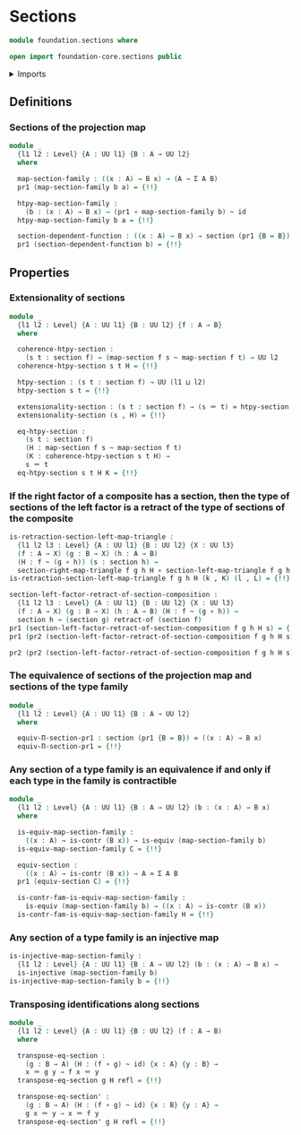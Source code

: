 # Sections

```agda
module foundation.sections where

open import foundation-core.sections public
```

<details><summary>Imports</summary>

```agda
open import foundation.action-on-identifications-functions
open import foundation.commuting-triangles-of-homotopies
open import foundation.dependent-pair-types
open import foundation.function-extensionality
open import foundation.retracts-of-types
open import foundation.structure-identity-principle
open import foundation.type-arithmetic-dependent-pair-types
open import foundation.universe-levels

open import foundation-core.contractible-types
open import foundation-core.equivalences
open import foundation-core.function-types
open import foundation-core.functoriality-dependent-pair-types
open import foundation-core.homotopies
open import foundation-core.identity-types
open import foundation-core.injective-maps
open import foundation-core.type-theoretic-principle-of-choice
open import foundation-core.whiskering-homotopies
```

</details>

## Definitions

### Sections of the projection map

```agda
module _
  {l1 l2 : Level} {A : UU l1} {B : A → UU l2}
  where

  map-section-family : ((x : A) → B x) → (A → Σ A B)
  pr1 (map-section-family b a) = {!!}

  htpy-map-section-family :
    (b : (x : A) → B x) → (pr1 ∘ map-section-family b) ~ id
  htpy-map-section-family b a = {!!}

  section-dependent-function : ((x : A) → B x) → section (pr1 {B = B})
  pr1 (section-dependent-function b) = {!!}
```

## Properties

### Extensionality of sections

```agda
module _
  {l1 l2 : Level} {A : UU l1} {B : UU l2} {f : A → B}
  where

  coherence-htpy-section :
    (s t : section f) → (map-section f s ~ map-section f t) → UU l2
  coherence-htpy-section s t H = {!!}

  htpy-section : (s t : section f) → UU (l1 ⊔ l2)
  htpy-section s t = {!!}

  extensionality-section : (s t : section f) → (s ＝ t) ≃ htpy-section s t
  extensionality-section (s , H) = {!!}

  eq-htpy-section :
    (s t : section f)
    (H : map-section f s ~ map-section f t)
    (K : coherence-htpy-section s t H) →
    s ＝ t
  eq-htpy-section s t H K = {!!}
```

### If the right factor of a composite has a section, then the type of sections of the left factor is a retract of the type of sections of the composite

```agda
is-retraction-section-left-map-triangle :
  {l1 l2 l3 : Level} {A : UU l1} {B : UU l2} {X : UU l3}
  (f : A → X) (g : B → X) (h : A → B)
  (H : f ~ (g ∘ h)) (s : section h) →
  section-right-map-triangle f g h H ∘ section-left-map-triangle f g h H s ~ id
is-retraction-section-left-map-triangle f g h H (k , K) (l , L) = {!!}

section-left-factor-retract-of-section-composition :
  {l1 l2 l3 : Level} {A : UU l1} {B : UU l2} {X : UU l3}
  (f : A → X) (g : B → X) (h : A → B) (H : f ~ (g ∘ h)) →
  section h → (section g) retract-of (section f)
pr1 (section-left-factor-retract-of-section-composition f g h H s) = {!!}
pr1 (pr2 (section-left-factor-retract-of-section-composition f g h H s)) = {!!}

pr2 (pr2 (section-left-factor-retract-of-section-composition f g h H s)) = {!!}
```

### The equivalence of sections of the projection map and sections of the type family

```agda
module _
  {l1 l2 : Level} {A : UU l1} {B : A → UU l2}
  where

  equiv-Π-section-pr1 : section (pr1 {B = B}) ≃ ((x : A) → B x)
  equiv-Π-section-pr1 = {!!}
```

### Any section of a type family is an equivalence if and only if each type in the family is contractible

```agda
module _
  {l1 l2 : Level} {A : UU l1} {B : A → UU l2} (b : (x : A) → B x)
  where

  is-equiv-map-section-family :
    ((x : A) → is-contr (B x)) → is-equiv (map-section-family b)
  is-equiv-map-section-family C = {!!}

  equiv-section :
    ((x : A) → is-contr (B x)) → A ≃ Σ A B
  pr1 (equiv-section C) = {!!}

  is-contr-fam-is-equiv-map-section-family :
    is-equiv (map-section-family b) → ((x : A) → is-contr (B x))
  is-contr-fam-is-equiv-map-section-family H = {!!}
```

### Any section of a type family is an injective map

```agda
is-injective-map-section-family :
  {l1 l2 : Level} {A : UU l1} {B : A → UU l2} (b : (x : A) → B x) →
  is-injective (map-section-family b)
is-injective-map-section-family b = {!!}
```

### Transposing identifications along sections

```agda
module _
  {l1 l2 : Level} {A : UU l1} {B : UU l2} (f : A → B)
  where

  transpose-eq-section :
    (g : B → A) (H : (f ∘ g) ~ id) {x : A} {y : B} →
    x ＝ g y → f x ＝ y
  transpose-eq-section g H refl = {!!}

  transpose-eq-section' :
    (g : B → A) (H : (f ∘ g) ~ id) {x : B} {y : A} →
    g x ＝ y → x ＝ f y
  transpose-eq-section' g H refl = {!!}
```
